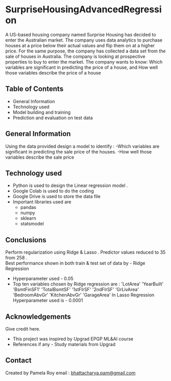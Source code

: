 # SurpriseHousingAdvancedRegression

A US-based housing company named Surprise Housing has decided to enter the Australian market. The company uses data analytics to purchase houses at a price below their actual values and flip them on at a higher price. For the same purpose, the company has collected a data set from the sale of houses in Australia. 
The company is looking at prospective properties to buy to enter the market. 
The company wants to know:
Which variables are significant in predicting the price of a house, and
How well those variables describe the price of a house


## Table of Contents
* General Information
* Technology used
* Model building and training 
* Prediction and evaluation on test data


## General Information

Using the data provided design a model to identify : 
	-Which variables are significant in predicting the sale price of the houses.
	-How well those variables describe the sale price


## Technology used
- Python is used to design the Linear regression model . 
- Google Colab is used to do the coding
- Google Drive is used  to store the data file
- Important libraries used are 
 	- pandas
	- numpy 
	- sklearn 
	- statsmodel 

## Conclusions

Perform regularization using Ridge & Lasso .
Predictor values reduced to 35 from 258 .  
Best performance shown in both train & test set of data by - Ridge Regression 
   - Hyperparameter used - 0.05 
   - Top ten variables chosen by Ridge regression are : 
	'LotArea' 'YearBuilt' 'BsmtFinSF1' 'TotalBsmtSF' '1stFlrSF'
        '2ndFlrSF' 'GrLivArea' 'BedroomAbvGr' 'KitchenAbvGr' 'GarageArea'
In Lasso Regression Hyperparameter used is - 0.0001


## Acknowledgements
Give credit here.
- This project was inspired by Upgrad EPGP ML&AI course
- References if any - Study materials from Upgrad


## Contact
Created by Pamela Roy 
email : bhattacharya.pam@gmail.com


<!-- Optional -->
<!-- ## License -->
<!-- This project is open source and available under the [... License](). -->

<!-- You don't have to include all sections - just the one's relevant to your project -->
